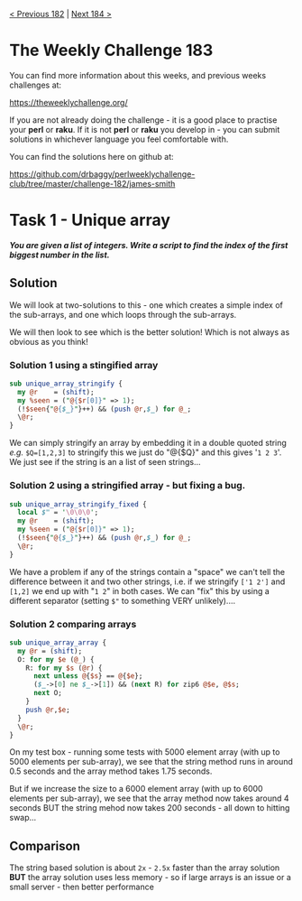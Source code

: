 [< Previous 182](https://github.com/drbaggy/perlweeklychallenge-club/tree/master/challenge-182/james-smith) |
[Next 184 >](https://github.com/drbaggy/perlweeklychallenge-club/tree/master/challenge-184/james-smith)

# The Weekly Challenge 183

You can find more information about this weeks, and previous weeks challenges at:

  https://theweeklychallenge.org/

If you are not already doing the challenge - it is a good place to practise your
**perl** or **raku**. If it is not **perl** or **raku** you develop in - you can
submit solutions in whichever language you feel comfortable with.

You can find the solutions here on github at:

https://github.com/drbaggy/perlweeklychallenge-club/tree/master/challenge-182/james-smith

# Task 1 - Unique array

***You are given a list of integers. Write a script to find the index of the first biggest number in the list.***

## Solution

We will look at two-solutions to this - one which creates a simple index of the sub-arrays, and one which loops
through the sub-arrays.

We will then look to see which is the better solution! Which is not always as obvious as you think!

### Solution 1 using a stingified array

```perl
sub unique_array_stringify {
  my @r    = (shift);
  my %seen = ("@{$r[0]}" => 1);
  (!$seen{"@{$_}"}++) && (push @r,$_) for @_;
  \@r;
}
```

We can simply stringify an array by embedding it in a double quoted string *e.g.* `$Q=[1,2,3]` to stringify this
we just do "@{$Q}" and this gives '`1 2 3`'. We just see if the string is an a list of seen strings...

### Solution 2 using a stringified array - but fixing a bug.

```perl
sub unique_array_stringify_fixed {
  local $" = '\0\0\0';
  my @r    = (shift);
  my %seen = ("@{$r[0]}" => 1);
  (!$seen{"@{$_}"}++) && (push @r,$_) for @_;
  \@r;
}
```

We have a problem if any of the strings contain a "space" we can't tell the difference between it and two other
strings, i.e. if we stringify `['1 2']` and `[1,2]` we end up with "`1 2`" in both cases. We can "fix" this
by using a different separator (setting `$"` to something VERY unlikely)....

### Solution 2 comparing arrays

```perl
sub unique_array_array {
  my @r = (shift);
  O: for my $e (@_) {
    R: for my $s (@r) {
      next unless @{$s} == @{$e};
      ($_->[0] ne $_->[1]) && (next R) for zip6 @$e, @$s;
      next O;
    }
    push @r,$e;
  }
  \@r;
}
```

On my test box - running some tests with 5000 element array (with up to 5000 elements per sub-array), we see that
the string method runs in around 0.5 seconds and the array method takes 1.75 seconds.

But if we increase the size to a 6000 element array (with up to 6000 elements per sub-array), we see that the
array method now takes around 4 seconds BUT the string mehod now takes 200 seconds - all down to hitting swap...

## Comparison

The string based solution is about `2x` - `2.5x` faster than the array solution **BUT** the array solution uses
less memory - so if large arrays is an issue or a small server - then better performance
